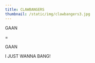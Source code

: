```yaml
---
title: CLAWBANGERS
thumbnail: /static/img/clawbangers3.jpg
---
```

G﻿AAN

\=﻿ 

G﻿AAN

I﻿ JUST WANNA BANG!